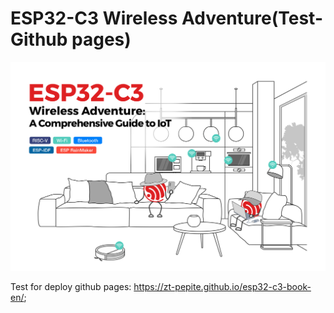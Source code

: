 # ESP32-C3 Wireless Adventure(Test-Github pages)

![ESP32-C3](src/Pics/readme-cover.jpg)

Test for deploy github pages:
https://zt-pepite.github.io/esp32-c3-book-en/;


